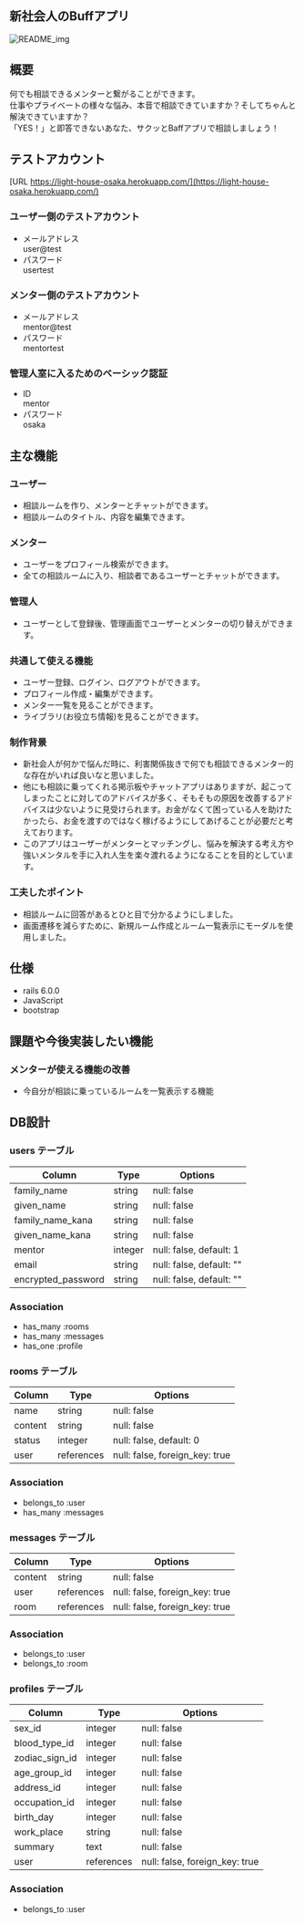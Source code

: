 ## 新社会人のBuffアプリ
![README_img](https://user-images.githubusercontent.com/68495404/97948989-85811180-1dd5-11eb-9f2f-14ca3792e598.jpg)

## 概要
何でも相談できるメンターと繋がることができます。<br>
仕事やプライベートの様々な悩み、本音で相談できていますか？そしてちゃんと解決できていますか？<br>
「YES！」と即答できないあなた、サクッとBaffアプリで相談しましょう！

## テストアカウント
[URL https://light-house-osaka.herokuapp.com/](https://light-house-osaka.herokuapp.com/)
### ユーザー側のテストアカウント
* メールアドレス<br>
      user@test
* パスワード<br>
      usertest
### メンター側のテストアカウント
* メールアドレス<br>
      mentor@test
* パスワード<br>
      mentortest
### 管理人室に入るためのベーシック認証
* ID<br>
      mentor
* パスワード<br>
      osaka

## 主な機能
### ユーザー
* 相談ルームを作り、メンターとチャットができます。
* 相談ルームのタイトル、内容を編集できます。

### メンター
* ユーザーをプロフィール検索ができます。
* 全ての相談ルームに入り、相談者であるユーザーとチャットができます。

### 管理人
* ユーザーとして登録後、管理画面でユーザーとメンターの切り替えができます。

### 共通して使える機能
* ユーザー登録、ログイン、ログアウトができます。
* プロフィール作成・編集ができます。
* メンター一覧を見ることができます。
* ライブラリ(お役立ち情報)を見ることができます。

### 制作背景
* 新社会人が何かで悩んだ時に、利害関係抜きで何でも相談できるメンター的な存在がいれば良いなと思いました。
* 他にも相談に乗ってくれる掲示板やチャットアプリはありますが、起こってしまったことに対してのアドバイスが多く、そもそもの原因を改善するアドバイスは少ないように見受けられます。お金がなくて困っている人を助けたかったら、お金を渡すのではなく稼げるようにしてあげることが必要だと考えております。
* このアプリはユーザーがメンターとマッチングし、悩みを解決する考え方や強いメンタルを手に入れ人生を楽々渡れるようになることを目的としています。

### 工夫したポイント
* 相談ルームに回答があるとひと目で分かるようにしました。
* 画面遷移を減らすために、新規ルーム作成とルーム一覧表示にモーダルを使用しました。

## 仕様
* rails 6.0.0
* JavaScript
* bootstrap

## 課題や今後実装したい機能
### メンターが使える機能の改善
* 今自分が相談に乗っているルームを一覧表示する機能

## DB設計

### users テーブル

| Column                     | Type       | Options                        |
| -------------------------- | ---------- | ------------------------------ |
| family_name                | string     | null: false                    |
| given_name                 | string     | null: false                    |
| family_name_kana           | string     | null: false                    |
| given_name_kana            | string     | null: false                    |
| mentor                     | integer    | null: false, default: 1        |
| email                      | string     | null: false, default: ""       |
| encrypted_password         | string     | null: false, default: ""       |

### Association

- has_many :rooms
- has_many :messages
- has_one  :profile

### rooms テーブル

| Column                     | Type       | Options                        |
| -------------------------- | ---------- | ------------------------------ |
| name                       | string     | null: false                    |
| content                    | string     | null: false                    |
| status                     | integer    | null: false, default: 0        |
| user                       | references | null: false, foreign_key: true |

### Association
- belongs_to :user
- has_many :messages

### messages テーブル

| Column                     | Type       | Options                        |
| -------------------------- | ---------- | ------------------------------ |
| content                    | string     | null: false                    |
| user                       | references | null: false, foreign_key: true |
| room                       | references | null: false, foreign_key: true |

### Association
- belongs_to :user
- belongs_to :room

### profiles テーブル

| Column                     | Type       | Options                        |
| -------------------------- | ---------- | ------------------------------ |
| sex_id                     | integer    | null: false                    |
| blood_type_id              | integer    | null: false                    |
| zodiac_sign_id             | integer    | null: false                    |
| age_group_id               | integer    | null: false                    |
| address_id                 | integer    | null: false                    |
| occupation_id              | integer    | null: false                    |
| birth_day                  | integer    | null: false                    |
| work_place                 | string     | null: false                    |
| summary                    | text       | null: false                    |
| user                       | references | null: false, foreign_key: true |

### Association
- belongs_to :user




